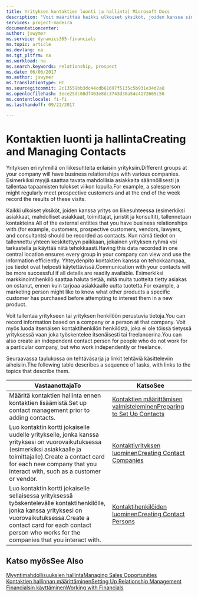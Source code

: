 ```yaml
---
title: Yrityksen kontaktien luonti ja hallinta| Microsoft Docs
description: "Voit määrittää kaikki ulkoiset yksiköt, joiden kanssa sinulla on liikesuhde, kontakteiksi. Kyse voi olla esimerkiksi prospekteista, asiakkaista, toimittajista ja konsulteista."
services: project-madeira
documentationcenter: 
author: jswymer
ms.service: dynamics365-financials
ms.topic: article
ms.devlang: na
ms.tgt_pltfrm: na
ms.workload: na
ms.search.keywords: relationship, prospect
ms.date: 06/06/2017
ms.author: jswymer
ms.translationtype: HT
ms.sourcegitcommit: 2c13559bb3dc44cdb61697f5135c5b931e34d2a8
ms.openlocfilehash: 3ece25dc08df403e8dc3743d30a54c4172665c50
ms.contentlocale: fi-fi
ms.lasthandoff: 09/22/2017

---
```

# <a name="creating-and-managing-contacts"></a><span data-ttu-id="53078-103">Kontaktien luonti ja hallinta</span><span class="sxs-lookup"><span data-stu-id="53078-103">Creating and Managing Contacts</span></span>
<span data-ttu-id="53078-104">Yrityksen eri ryhmillä on liikesuhteita erilaisiin yrityksiin.</span><span class="sxs-lookup"><span data-stu-id="53078-104">Different groups at your company will have business relationships with various companies.</span></span> <span data-ttu-id="53078-105">Esimerkiksi myyjä saattaa tavata mahdollisia asiakkaita säännöllisesti ja tallentaa tapaamisten tulokset viikon lopulla.</span><span class="sxs-lookup"><span data-stu-id="53078-105">For example, a salesperson might regularly meet prospective customers and at the end of the week record the results of these visits.</span></span>

<span data-ttu-id="53078-106">Kaikki ulkoiset yksiköt, joiden kanssa yritys on liikesuhteessa (esimerkiksi asiakkaat, mahdolliset asiakkaat, toimittajat, juristit ja konsultit), tallennetaan kontakteina.</span><span class="sxs-lookup"><span data-stu-id="53078-106">All of the external entities that you have business relationships with (for example, customers, prospective customers, vendors, lawyers, and consultants) should be recorded as contacts.</span></span> <span data-ttu-id="53078-107">Kun nämä tiedot on tallennettu yhteen keskitettyyn paikkaan, jokainen yrityksen ryhmä voi tarkastella ja käyttää niitä tehokkaasti.</span><span class="sxs-lookup"><span data-stu-id="53078-107">Having this data recorded in one central location ensures every group in your company can view and use the information efficiently.</span></span> <span data-ttu-id="53078-108">Yhteydenpito kontaktien kanssa on tehokkaampaa, jos tiedot ovat helposti käytettävissä.</span><span class="sxs-lookup"><span data-stu-id="53078-108">Communication with your contacts will be more successful if all details are readily available.</span></span> <span data-ttu-id="53078-109">Esimerkiksi markkinointihenkilö saattaa haluta tietää, mitä muita tuotteita tietty asiakas on ostanut, ennen kuin tarjoaa asiakkaalle uutta tuotetta.</span><span class="sxs-lookup"><span data-stu-id="53078-109">For example, a marketing person might like to know what other products a specific customer has purchased before attempting to interest them in a new product.</span></span>

<span data-ttu-id="53078-110">Voit tallentaa yritykseen tai yrityksen henkilöön perustuvia tietoja.</span><span class="sxs-lookup"><span data-stu-id="53078-110">You can record information based on a company or a person at that company.</span></span> <span data-ttu-id="53078-111">Voit myös luoda itsenäisen kontaktihenkilön henkilöstä, joka ei ole töissä tietyssä yrityksessä vaan joka työskentelee itsenäisesti tai freelancerina.</span><span class="sxs-lookup"><span data-stu-id="53078-111">You can also create an independent contact person for people who do not work for a particular company, but who work independently or freelance.</span></span>

<span data-ttu-id="53078-112">Seuraavassa taulukossa on tehtäväsarja ja linkit tehtäviä käsitteleviin aiheisiin.</span><span class="sxs-lookup"><span data-stu-id="53078-112">The following table describes a sequence of tasks, with links to the topics that describe them.</span></span> 

| <span data-ttu-id="53078-113">Vastaanottaja</span><span class="sxs-lookup"><span data-stu-id="53078-113">To</span></span> | <span data-ttu-id="53078-114">Katso</span><span class="sxs-lookup"><span data-stu-id="53078-114">See</span></span> |
| --- | --- |
| <span data-ttu-id="53078-115">Määritä kontaktien hallinta ennen kontaktien lisäämistä.</span><span class="sxs-lookup"><span data-stu-id="53078-115">Set up contact management prior to adding contacts.</span></span> |[<span data-ttu-id="53078-116">Kontaktien määrittämisen valmisteleminen</span><span class="sxs-lookup"><span data-stu-id="53078-116">Preparing to Set Up Contacts</span></span>](marketing-setup-contacts.md) |
| <span data-ttu-id="53078-117">Luo kontaktin kortti jokaiselle uudelle yritykselle, jonka kanssa yrityksesi on vuorovaikutuksessa (esimerkiksi asiakkaalle ja toimittajalle).</span><span class="sxs-lookup"><span data-stu-id="53078-117">Create a contact card for each new company that you interact with, such as a customer or vendor.</span></span> |[<span data-ttu-id="53078-118">Kontaktiyrityksen luominen</span><span class="sxs-lookup"><span data-stu-id="53078-118">Creating Contact Companies</span></span>](marketing-create-contact-companies.md) |
| <span data-ttu-id="53078-119">Luo kontaktin kortti jokaiselle sellaisessa yrityksessä työskentelevälle kontaktihenkilölle, jonka kanssa yrityksesi on vuorovaikutuksessa.</span><span class="sxs-lookup"><span data-stu-id="53078-119">Create a contact card for each contact person who works for the companies that you interact with.</span></span> |[<span data-ttu-id="53078-120">Kontaktihenkilöiden luominen</span><span class="sxs-lookup"><span data-stu-id="53078-120">Creating Contact Persons</span></span>](marketing-create-contact-persons.md) |

## <a name="see-also"></a><span data-ttu-id="53078-121">Katso myös</span><span class="sxs-lookup"><span data-stu-id="53078-121">See Also</span></span>
[<span data-ttu-id="53078-122">Myyntimahdollisuuksien hallinta</span><span class="sxs-lookup"><span data-stu-id="53078-122">Managing Sales Opportunities</span></span>](marketing-manage-sales-opportunities.md)  
[<span data-ttu-id="53078-123">Kontaktien hallinnan määrittäminen</span><span class="sxs-lookup"><span data-stu-id="53078-123">Setting Up Relationship Management</span></span>](marketing-setup-marketing.md)  
[<span data-ttu-id="53078-124">Financialsin käyttäminen</span><span class="sxs-lookup"><span data-stu-id="53078-124">Working with Financials</span></span>](ui-work-product.md)  

